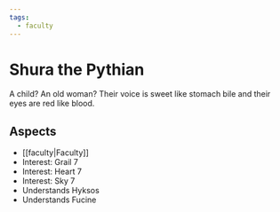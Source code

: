 ```yaml
---
tags:
  - faculty
---
```

# Shura the Pythian
A child? An old woman? Their voice is sweet like stomach bile and their eyes are red like blood.
## Aspects
- [[faculty|Faculty]]
- Interest: Grail 7
- Interest: Heart 7
- Interest: Sky 7
- Understands Hyksos
- Understands Fucine